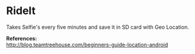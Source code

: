 # RideIt
Takes Selfie's every five minutes and save it in SD card with Geo Location.

<b>References:</b><br/>
http://blog.teamtreehouse.com/beginners-guide-location-android
